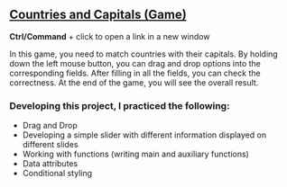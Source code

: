 ## [Countries and Capitals (Game)](https://vch-sh.github.io/js-countries-and-capitals-game/) 
**Ctrl/Command** + click to open a link in a new window

In this game, you need to match countries with their capitals. By holding down the left mouse button, you can drag and drop options into the corresponding fields. After filling in all the fields, you can check the correctness. At the end of the game, you will see the overall result.

### Developing this project, I practiced the following:
* Drag and Drop
* Developing a simple slider with different information displayed on different slides
* Working with functions (writing main and auxiliary functions)
* Data attributes
* Conditional styling
